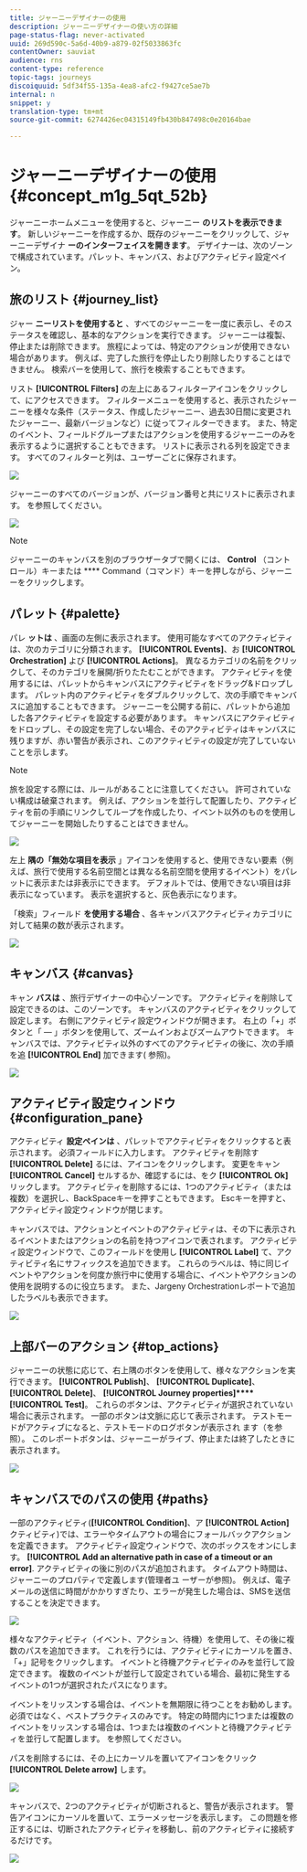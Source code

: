 ```yaml
---
title: ジャーニーデザイナーの使用
description: ジャーニーデザイナーの使い方の詳細
page-status-flag: never-activated
uuid: 269d590c-5a6d-40b9-a879-02f5033863fc
contentOwner: sauviat
audience: rns
content-type: reference
topic-tags: journeys
discoiquuid: 5df34f55-135a-4ea8-afc2-f9427ce5ae7b
internal: n
snippet: y
translation-type: tm+mt
source-git-commit: 6274426ec04315149fb430b847498c0e20164bae

---
```



# ジャーニーデザイナーの使用 {#concept_m1g_5qt_52b}

ジャーニーホームメニューを使用すると、ジャーニー **のリストを表示できます**。 新しいジャーニーを作成するか、既存のジャーニーをクリックして、ジャーニーデザイナ **ーのインターフェイスを開きます**。 デザイナーは、次のゾーンで構成されています。パレット、キャンバス、およびアクティビティ設定ペイン。

## 旅のリスト {#journey_list}

ジャー **ニーリストを使用すると** 、すべてのジャーニーを一度に表示し、そのステータスを確認し、基本的なアクションを実行できます。 ジャーニーは複製、停止または削除できます。 旅程によっては、特定のアクションが使用できない場合があります。 例えば、完了した旅行を停止したり削除したりすることはできません。 検索バーを使用して、旅行を検索することもできます。

リスト **[!UICONTROL Filters]** の左上にあるフィルターアイコンをクリックして、にアクセスできます。 フィルターメニューを使用すると、表示されたジャーニーを様々な条件（ステータス、作成したジャーニー、過去30日間に変更されたジャーニー、最新バージョンなど）に従ってフィルターできます。 また、特定のイベント、フィールドグループまたはアクションを使用するジャーニーのみを表示するように選択することもできます。 リストに表示される列を設定できます。 すべてのフィルターと列は、ユーザーごとに保存されます。

![](../assets/journey74.png)

ジャーニーのすべてのバージョンが、バージョン番号と共にリストに表示されます。 [](../building-journeys/journey-versions.md)を参照してください。

![](../assets/journey37.png)

>[!NOTE]
>
>ジャーニーのキャンバスを別のブラウザータブで開くには、 **Control** （コントロール）キーまたは **** Command（コマンド）キーを押しながら、ジャーニーをクリックします。

## パレット {#palette}

パレ **ットは** 、画面の左側に表示されます。 使用可能なすべてのアクティビティは、次のカテゴリに分類されます。 **[!UICONTROL Events]**、お **[!UICONTROL Orchestration]** よび **[!UICONTROL Actions]**。 異なるカテゴリの名前をクリックして、そのカテゴリを展開/折りたたむことができます。 アクティビティを使用するには、パレットからキャンバスにアクティビティをドラッグ&amp;ドロップします。 パレット内のアクティビティをダブルクリックして、次の手順でキャンバスに追加することもできます。 ジャーニーを公開する前に、パレットから追加した各アクティビティを設定する必要があります。 キャンバスにアクティビティをドロップし、その設定を完了しない場合、そのアクティビティはキャンバスに残りますが、赤い警告が表示され、このアクティビティの設定が完了していないことを示します。

>[!NOTE]
>
>旅を設定する際には、ルールがあることに注意してください。 許可されていない構成は破棄されます。 例えば、アクションを並行して配置したり、アクティビティを前の手順にリンクしてループを作成したり、イベント以外のものを使用してジャーニーを開始したりすることはできません。

![](../assets/journey38.png)

左上 **隅の「無効な項目を表示** 」アイコンを使用すると、使用できない要素（例えば、旅行で使用する名前空間とは異なる名前空間を使用するイベント）をパレットに表示または非表示にできます。 デフォルトでは、使用できない項目は非表示になっています。 表示を選択すると、灰色表示になります。

「検索」フィールド **を使用する場合** 、各キャンバスアクティビティカテゴリに対して結果の数が表示されます。

![](../assets/palette-filter.png)

## キャンバス {#canvas}

キャン **バスは** 、旅行デザイナーの中心ゾーンです。 アクティビティを削除して設定できるのは、このゾーンです。 キャンバスのアクティビティをクリックして設定します。 右側にアクティビティ設定ウィンドウが開きます。 右上の「+」ボタンと「 — 」ボタンを使用して、ズームインおよびズームアウトできます。 キャンバスでは、アクティビティ以外のすべてのアクティビティの後に、次の手順を追 **[!UICONTROL End]** 加できます( [](../building-journeys/end-activity.md)参照)。

![](../assets/journey39.png)

## アクティビティ設定ウィンドウ {#configuration_pane}

アクティビティ **設定ペインは** 、パレットでアクティビティをクリックすると表示されます。 必須フィールドに入力します。 アクティビティを削除す **[!UICONTROL Delete]** るには、アイコンをクリックします。 変更をキャン **[!UICONTROL Cancel]** セルするか、確認するには、をク **[!UICONTROL Ok]** リックします。 アクティビティを削除するには、1つのアクティビティ（または複数）を選択し、BackSpaceキーを押すこともできます。 Escキーを押すと、アクティビティ設定ウィンドウが閉じます。

キャンバスでは、アクションとイベントのアクティビティは、その下に表示されるイベントまたはアクションの名前を持つアイコンで表されます。 アクティビティ設定ウィンドウで、このフィールドを使用し **[!UICONTROL Label]** て、アクティビティ名にサフィックスを追加できます。 これらのラベルは、特に同じイベントやアクションを何度か旅行中に使用する場合に、イベントやアクションの使用を説明するのに役立ちます。 また、Jargeny Orchestrationレポートで追加したラベルも表示できます。

![](../assets/journey59bis.png)

## 上部バーのアクション {#top_actions}

ジャーニーの状態に応じて、右上隅のボタンを使用して、様々なアクションを実行できます。 **[!UICONTROL Publish]**、 **[!UICONTROL Duplicate]**、 **[!UICONTROL Delete]**、 **[!UICONTROL Journey properties]****[!UICONTROL Test]**。 これらのボタンは、アクティビティが選択されていない場合に表示されます。 一部のボタンは文脈に応じて表示されます。 テストモードがアクティブになると、テストモードのログボタンが表示され [](../building-journeys/testing-the-journey.md)ます（を参照）。 このレポートボタンは、ジャーニーがライブ、停止または終了したときに表示されます。

![](../assets/journey41.png)

## キャンバスでのパスの使用 {#paths}

一部のアクティビティ(**[!UICONTROL Condition]**、ア **[!UICONTROL Action]** クティビティ)では、エラーやタイムアウトの場合にフォールバックアクションを定義できます。 アクティビティ設定ウィンドウで、次のボックスをオンにします。 **[!UICONTROL Add an alternative path in case of a timeout or an error]**. アクティビティの後に別のパスが追加されます。 タイムアウト時間は、ジャーニーのプロパティで定義します(管理者ユ [](../building-journeys/changing-properties.md) ーザーが参照)。 例えば、電子メールの送信に時間がかかりすぎたり、エラーが発生した場合は、SMSを送信することを決定できます。

![](../assets/journey42.png)

様々なアクティビティ（イベント、アクション、待機）を使用して、その後に複数のパスを追加できます。 これを行うには、アクティビティにカーソルを置き、「+」記号をクリックします。 イベントと待機アクティビティのみを並行して設定できます。 複数のイベントが並行して設定されている場合、最初に発生するイベントの1つが選択されたパスになります。

イベントをリッスンする場合は、イベントを無期限に待つことをお勧めします。 必須ではなく、ベストプラクティスのみです。 特定の時間内に1つまたは複数のイベントをリッスンする場合は、1つまたは複数のイベントと待機アクティビティを並行して配置します。 [](../building-journeys/event-activities.md#section_vxv_h25_pgb)を参照してください。

パスを削除するには、その上にカーソルを置いてアイコンをクリック **[!UICONTROL Delete arrow]** します。

![](../assets/journey42ter.png)

キャンバスで、2つのアクティビティが切断されると、警告が表示されます。 警告アイコンにカーソルを置いて、エラーメッセージを表示します。 この問題を修正するには、切断されたアクティビティを移動し、前のアクティビティに接続するだけです。

![](../assets/canvas-disconnected.png)